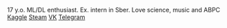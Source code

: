 17 y.o. ML/DL enthusiast. Ex. intern in Sber. Love science, music and ABPC
[Kaggle](https://www.kaggle.com/makual)
[Steam](https://steamcommunity.com/id/makual)
[VK](https://vk.com/makual)
[Telegram](https://t.me/MakuaI)
